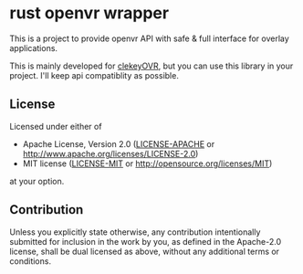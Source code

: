 # rust openvr wrapper

This is a project to provide openvr API with safe & full interface for overlay applications.

This is mainly developed for [clekeyOVR], but you can use this library in your project.
I'll keep api compatiblity as possible. 

[clekeyOVR]: https://github.com/anatawa12/clekeyOVR

## License

Licensed under either of

* Apache License, Version 2.0
  ([LICENSE-APACHE](LICENSE-APACHE) or http://www.apache.org/licenses/LICENSE-2.0)
* MIT license
  ([LICENSE-MIT](LICENSE-MIT) or http://opensource.org/licenses/MIT)

at your option.

## Contribution

Unless you explicitly state otherwise, any contribution intentionally submitted
for inclusion in the work by you, as defined in the Apache-2.0 license, shall be
dual licensed as above, without any additional terms or conditions.
